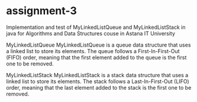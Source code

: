 # assignment-3
Implementation and test of MyLinkedListQueue and MyLinkedListStack in java for Algorithms and Data Structures couse in Astana IT University

MyLinkedListQueue
MyLinkedListQueue is a queue data structure that uses a linked list to store its elements. The queue follows a First-In-First-Out (FIFO) order, meaning that the first element added to the queue is the first one to be removed. 

MyLinkedListStack
MyLinkedListStack is a stack data structure that uses a linked list to store its elements. The stack follows a Last-In-First-Out (LIFO) order, meaning that the last element added to the stack is the first one to be removed.



